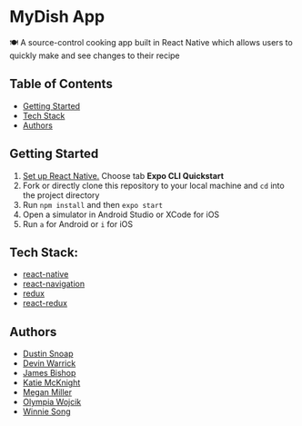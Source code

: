 # MyDish App

🍽 A source-control cooking app built in React Native which allows users to quickly make and see changes to their recipe


## Table of Contents

- [Getting Started](#getting-started)
- [Tech Stack](#made-with-help-of)
- [Authors](#authors)

## Getting Started

1. [Set up React Native.](https://facebook.github.io/react-native/docs/getting-started.html) Choose tab **Expo CLI Quickstart**
2. Fork or directly clone this repository to your local machine and `cd` into the project directory
3. Run `npm install` and then `expo start`
4. Open a simulator in Android Studio or XCode for iOS
5. Run `a` for Android or `i` for iOS 


## Tech Stack:
- [react-native](https://github.com/facebook/react-native)
- [react-navigation](https://reactnavigation.org/)
- [redux](https://redux.js.org/)
- [react-redux](https://react-redux.js.org/)

## Authors

- [Dustin Snoap](https://github.com/dustinsnoap)
- [Devin Warrick](https://github.com/DevWarr)
- [James Bishop](https://github.com/jambis)
- [Katie McKnight](https://github.com/kmcknight1)
- [Megan Miller](https://github.com/Celaira)
- [Olympia Wojcik](https://github.com/olympiawoj)
- [Winnie Song](https://github.com/windixxie)

